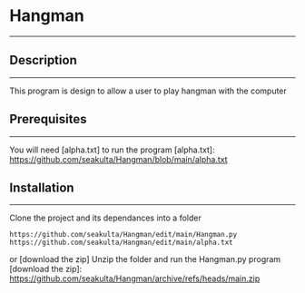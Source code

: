 # Hangman
---

## Description
---
This program is design to allow a user to play hangman with the computer

## Prerequisites 
---
You will need [alpha.txt] to run the program
[alpha.txt]: https://github.com/seakulta/Hangman/blob/main/alpha.txt

## Installation
---
Clone the project and its dependances into a folder
```
https://github.com/seakulta/Hangman/edit/main/Hangman.py
https://github.com/seakulta/Hangman/edit/main/alpha.txt
```
or [download the zip]
Unzip the folder and run the Hangman.py program
[download the zip]: https://github.com/seakulta/Hangman/archive/refs/heads/main.zip

